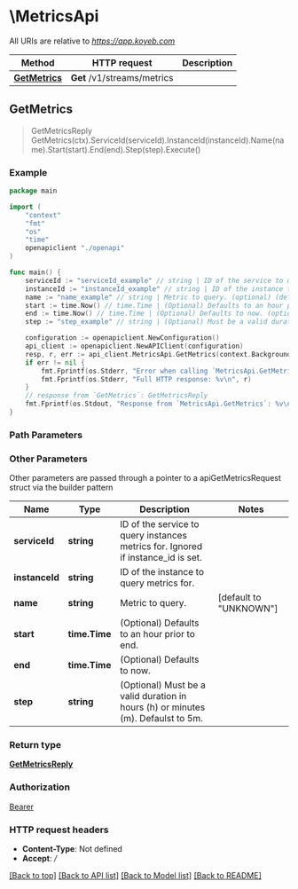 # \MetricsApi

All URIs are relative to *https://app.koyeb.com*

Method | HTTP request | Description
------------- | ------------- | -------------
[**GetMetrics**](MetricsApi.md#GetMetrics) | **Get** /v1/streams/metrics | 



## GetMetrics

> GetMetricsReply GetMetrics(ctx).ServiceId(serviceId).InstanceId(instanceId).Name(name).Start(start).End(end).Step(step).Execute()



### Example

```go
package main

import (
    "context"
    "fmt"
    "os"
    "time"
    openapiclient "./openapi"
)

func main() {
    serviceId := "serviceId_example" // string | ID of the service to query instances metrics for. Ignored if instance_id is set. (optional)
    instanceId := "instanceId_example" // string | ID of the instance to query metrics for. (optional)
    name := "name_example" // string | Metric to query. (optional) (default to "UNKNOWN")
    start := time.Now() // time.Time | (Optional) Defaults to an hour prior to end. (optional)
    end := time.Now() // time.Time | (Optional) Defaults to now. (optional)
    step := "step_example" // string | (Optional) Must be a valid duration in hours (h) or minutes (m). Defaulst to 5m. (optional)

    configuration := openapiclient.NewConfiguration()
    api_client := openapiclient.NewAPIClient(configuration)
    resp, r, err := api_client.MetricsApi.GetMetrics(context.Background()).ServiceId(serviceId).InstanceId(instanceId).Name(name).Start(start).End(end).Step(step).Execute()
    if err != nil {
        fmt.Fprintf(os.Stderr, "Error when calling `MetricsApi.GetMetrics``: %v\n", err)
        fmt.Fprintf(os.Stderr, "Full HTTP response: %v\n", r)
    }
    // response from `GetMetrics`: GetMetricsReply
    fmt.Fprintf(os.Stdout, "Response from `MetricsApi.GetMetrics`: %v\n", resp)
}
```

### Path Parameters



### Other Parameters

Other parameters are passed through a pointer to a apiGetMetricsRequest struct via the builder pattern


Name | Type | Description  | Notes
------------- | ------------- | ------------- | -------------
 **serviceId** | **string** | ID of the service to query instances metrics for. Ignored if instance_id is set. | 
 **instanceId** | **string** | ID of the instance to query metrics for. | 
 **name** | **string** | Metric to query. | [default to &quot;UNKNOWN&quot;]
 **start** | **time.Time** | (Optional) Defaults to an hour prior to end. | 
 **end** | **time.Time** | (Optional) Defaults to now. | 
 **step** | **string** | (Optional) Must be a valid duration in hours (h) or minutes (m). Defaulst to 5m. | 

### Return type

[**GetMetricsReply**](GetMetricsReply.md)

### Authorization

[Bearer](../README.md#Bearer)

### HTTP request headers

- **Content-Type**: Not defined
- **Accept**: */*

[[Back to top]](#) [[Back to API list]](../README.md#documentation-for-api-endpoints)
[[Back to Model list]](../README.md#documentation-for-models)
[[Back to README]](../README.md)

